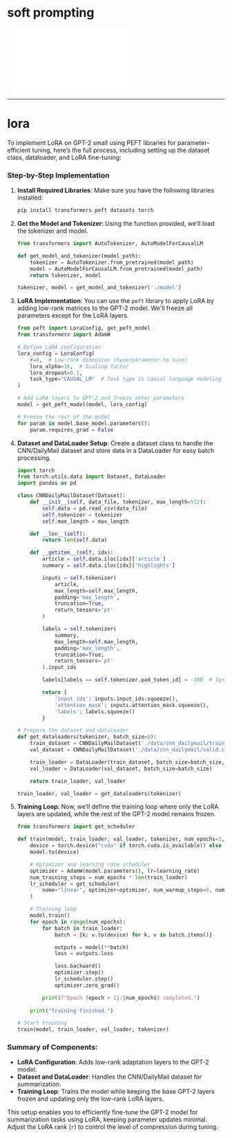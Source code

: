 # soft prompting
![Medium](./Harnessing%20the%20Power%20of%20Soft%20Prompts_%20A%20Hands-On%20Guide%20to%20Fine-Tuning%20for%20Text%20Summarization%20_%20by%20ANSHUL%20SHIVHARE%20_%20Medium.pdf)

___
# lora

To implement LoRA on GPT-2 small using PEFT libraries for parameter-efficient tuning, here’s the full process, including setting up the dataset class, dataloader, and LoRA fine-tuning:

### Step-by-Step Implementation

1. **Install Required Libraries**:
   Make sure you have the following libraries installed:

   ```bash
   pip install transformers peft datasets torch
   ```

2. **Get the Model and Tokenizer**:
   Using the function provided, we’ll load the tokenizer and model.

   ```python
   from transformers import AutoTokenizer, AutoModelForCausalLM

   def get_model_and_tokenizer(model_path):
       tokenizer = AutoTokenizer.from_pretrained(model_path)
       model = AutoModelForCausalLM.from_pretrained(model_path)
       return tokenizer, model

   tokenizer, model = get_model_and_tokenizer('./model')
   ```

3. **LoRA Implementation**:
   You can use the `peft` library to apply LoRA by adding low-rank matrices to the GPT-2 model. We'll freeze all parameters except for the LoRA layers.

   ```python
   from peft import LoraConfig, get_peft_model
   from transformers import AdamW

   # Define LoRA configuration
   lora_config = LoraConfig(
       r=8,  # Low-rank dimension (hyperparameter to tune)
       lora_alpha=16,  # Scaling factor
       lora_dropout=0.1,
       task_type="CAUSAL_LM"  # Task type is causal language modeling
   )

   # Add LoRA layers to GPT-2 and freeze other parameters
   model = get_peft_model(model, lora_config)

   # Freeze the rest of the model
   for param in model.base_model.parameters():
       param.requires_grad = False
   ```

4. **Dataset and DataLoader Setup**:
   Create a dataset class to handle the CNN/DailyMail dataset and store data in a DataLoader for easy batch processing.

   ```python
   import torch
   from torch.utils.data import Dataset, DataLoader
   import pandas as pd

   class CNNDailyMailDataset(Dataset):
       def __init__(self, data_file, tokenizer, max_length=512):
           self.data = pd.read_csv(data_file)
           self.tokenizer = tokenizer
           self.max_length = max_length

       def __len__(self):
           return len(self.data)

       def __getitem__(self, idx):
           article = self.data.iloc[idx]['article']
           summary = self.data.iloc[idx]['highlights']

           inputs = self.tokenizer(
               article, 
               max_length=self.max_length, 
               padding='max_length', 
               truncation=True, 
               return_tensors='pt'
           )

           labels = self.tokenizer(
               summary, 
               max_length=self.max_length, 
               padding='max_length', 
               truncation=True, 
               return_tensors='pt'
           ).input_ids

           labels[labels == self.tokenizer.pad_token_id] = -100  # Ignore padding in loss

           return {
               'input_ids': inputs.input_ids.squeeze(),
               'attention_mask': inputs.attention_mask.squeeze(),
               'labels': labels.squeeze()
           }

   # Prepare the dataset and dataloader
   def get_dataloaders(tokenizer, batch_size=8):
       train_dataset = CNNDailyMailDataset('./data/cnn_dailymail/train.csv', tokenizer)
       val_dataset = CNNDailyMailDataset('./data/cnn_dailymail/valid.csv', tokenizer)

       train_loader = DataLoader(train_dataset, batch_size=batch_size, shuffle=True)
       val_loader = DataLoader(val_dataset, batch_size=batch_size)

       return train_loader, val_loader

   train_loader, val_loader = get_dataloaders(tokenizer)
   ```

5. **Training Loop**:
   Now, we’ll define the training loop where only the LoRA layers are updated, while the rest of the GPT-2 model remains frozen.

   ```python
   from transformers import get_scheduler

   def train(model, train_loader, val_loader, tokenizer, num_epochs=3, learning_rate=5e-5):
       device = torch.device("cuda" if torch.cuda.is_available() else "cpu")
       model.to(device)

       # Optimizer and learning rate scheduler
       optimizer = AdamW(model.parameters(), lr=learning_rate)
       num_training_steps = num_epochs * len(train_loader)
       lr_scheduler = get_scheduler(
           name="linear", optimizer=optimizer, num_warmup_steps=0, num_training_steps=num_training_steps
       )

       # Training loop
       model.train()
       for epoch in range(num_epochs):
           for batch in train_loader:
               batch = {k: v.to(device) for k, v in batch.items()}

               outputs = model(**batch)
               loss = outputs.loss

               loss.backward()
               optimizer.step()
               lr_scheduler.step()
               optimizer.zero_grad()

           print(f"Epoch {epoch + 1}/{num_epochs} completed.")
       
       print("Training finished.")

   # Start training
   train(model, train_loader, val_loader, tokenizer)
   ```

### Summary of Components:
- **LoRA Configuration**: Adds low-rank adaptation layers to the GPT-2 model.
- **Dataset and DataLoader**: Handles the CNN/DailyMail dataset for summarization.
- **Training Loop**: Trains the model while keeping the base GPT-2 layers frozen and updating only the low-rank LoRA layers.

This setup enables you to efficiently fine-tune the GPT-2 model for summarization tasks using LoRA, keeping parameter updates minimal. Adjust the LoRA rank (`r`) to control the level of compression during tuning.